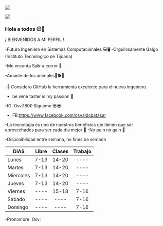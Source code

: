 
![](https://images.cooltext.com/5508510.png)

![](https://images.cooltext.com/5509758.png)



### Hola a todos 😊👋

¡ BIENVENIDOS A MI PERFIL !

-Futuro Ingeniero en Sistemas Computacionales 💻🖥
-Orgullosamente Galgo  (Instituto Tecnologico de Tijuana)


-Me encanta Salir a correr 🏃


-Amante de  los animales🐶🐕🐢


 -🤔 Considero GitHub la herramienta excelente para el nuevo ingeniero.

- be wine taster is my passion 🍷

-IG: Osvi1800 Sigueme 😎😎

- FB:https://www.facebook.com/osvaldobatasar

-La tecnologia es uno de nuestros beneficios qie tienen que ser aprovechados para ser cada dia mejor 💪
-No pain no gain 🤛

-Disponibilidad entre semana, no fines de semana 

 DIAS     	| Libre	|Clases	|Trabajo |
|----------	|:--:	|:---:	|:---:   |
| Lunes 	| 7-13	| 14-20	| ----   |
| Martes    	| 7-13	| 14-20	| ----   |
| Miercoles    	| 7-13	| 14-20	| ----   |
|Jueves         | 7-13  | 14-20 | ----   |
| Viernes       | ----  | 15-18 | 7-16   |
| Sabado        | ----  | ----  | 7-16   |
| Domingo       | ----  | ----  | 7-16   |

-Pronombre: Osvi

<!--
**Osvaldo-Baltazar/Osvaldo-Baltazar** is a ✨ _special_ ✨ repository because its `README.md` (this file) appears on your GitHub profile.

Here are some ideas to get you started:

- 🔭 I’m currently working on ...
- 🌱 I’m currently learning ...
- 👯 I’m looking to collaborate on ...
- 🤔 I’m looking for help with ...
- 💬 Ask me about ...
- 📫 How to reach me: ...
- 😄 Pronouns: ...
- ⚡ Fun fact: ...
-->
